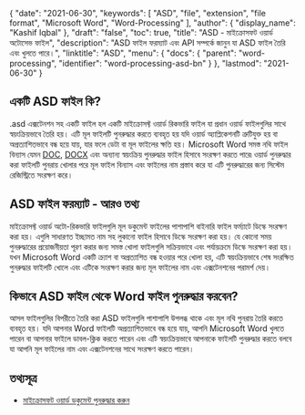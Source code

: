 {
  "date": "2021-06-30",
  "keywords": [
    "ASD",
    "file",
    "extension",
    "file format",
    "Microsoft Word",
    "Word-Processing"
  ],
  "author": {
    "display_name": "Kashif Iqbal"
  },
  "draft": "false",
  "toc": true,
  "title": "ASD - মাইক্রোসফট ওয়ার্ড অটোসেভ ফাইল",
  "description": "ASD ফাইল ফরম্যাট এবং API সম্পর্কে জানুন যা ASD ফাইল তৈরি এবং খুলতে পারে।",
  "linktitle": "ASD",
  "menu": {
    "docs": {
      "parent": "word-processing",
      "identifier": "word-processing-asd-bn"
    }
  },
  "lastmod": "2021-06-30"
}

## একটি ASD ফাইল কি?

.asd এক্সটেনশন সহ একটি ফাইল হল একটি মাইক্রোসফ্ট ওয়ার্ড রিকভারি ফাইল যা প্রধান ওয়ার্ড ফাইলগুলির সাথে স্বয়ংক্রিয়ভাবে তৈরি হয়। এটি মূল ফাইলটি পুনরুদ্ধার করতে ব্যবহৃত হয় যদি ওয়ার্ড অ্যাপ্লিকেশনটি ত্রুটিযুক্ত হয় বা অপ্রত্যাশিতভাবে বন্ধ হয়ে যায়, যার ফলে ডেটা বা মূল ফাইলের ক্ষতি হয়। Microsoft Word সমস্ত নথি ফাইল বিন্যাস যেমন [DOC](/word-processing/doc/), [DOCX](/word-processing/docx/) এবং অন্যান্য স্বয়ংক্রিয় পুনরুদ্ধার ফাইল হিসাবে সংরক্ষণ করতে পারে৷ ওয়ার্ড পুনরুদ্ধার করা ফাইলটি পুনরায় খোলার পরে মূল ফাইল বিন্যাস এবং ফাইলের নাম প্রস্তাব করে যা এটি পুনরুদ্ধারের জন্য সিস্টেম রেজিস্ট্রিতে সংরক্ষণ করে।

## ASD ফাইল ফরম্যাট - আরও তথ্য

মাইক্রোসফ্ট ওয়ার্ড অটো-রিকভারি ফাইলগুলি মূল ডকুমেন্ট ফাইলের পাশাপাশি বাইনারি ফাইল ফর্ম্যাটে ডিস্কে সংরক্ষণ করা হয়। এগুলি সাধারণত ইচ্ছামত নাম সহ লুকানো ফাইল হিসাবে ডিস্কে সংরক্ষণ করা হয়। যে কোনো সময় পুনরুদ্ধারের প্রয়োজনীয়তা পূরণ করার জন্য সমস্ত খোলা ফাইলগুলি সক্রিয়ভাবে এবং পর্যায়ক্রমে ডিস্কে সংরক্ষণ করা হয়। যখন Microsoft Word একটি ক্র্যাশ বা অপ্রত্যাশিত বন্ধ হওয়ার পরে খোলা হয়, এটি স্বয়ংক্রিয়ভাবে শেষ সংরক্ষিত পুনরুদ্ধার ফাইলটি খোলে এবং এটিকে সংরক্ষণ করার জন্য মূল ফাইলের নাম এবং এক্সটেনশনের পরামর্শ দেয়।

## কিভাবে ASD ফাইল থেকে Word ফাইল পুনরুদ্ধার করবেন?

আসল ফাইলগুলির বিপরীতে তৈরি করা ASD ফাইলগুলি পাশাপাশি উপলব্ধ থাকে এবং মূল নথি পুনরায় তৈরি করতে ব্যবহৃত হয়। যদি আপনার Word ফাইলটি অপ্রত্যাশিতভাবে বন্ধ হয়ে যায়, আপনি Microsoft Word খুলতে পারেন বা আপনার ফাইলে ডাবল-ক্লিক করতে পারেন এবং এটি স্বয়ংক্রিয়ভাবে আপনাকে ফাইলটি পুনরুদ্ধার করতে বলবে যা আপনি মূল ফাইলের নাম এবং এক্সটেনশনের সাথে সংরক্ষণ করতে পারেন।

## তথ্যসূত্র

* [মাইক্রোসফট ওয়ার্ড ডকুমেন্ট পুনরুদ্ধার করুন](https://learn.microsoft.com/en-us/office/troubleshoot/word/recover-lost-unsaved-corrupted-document)


